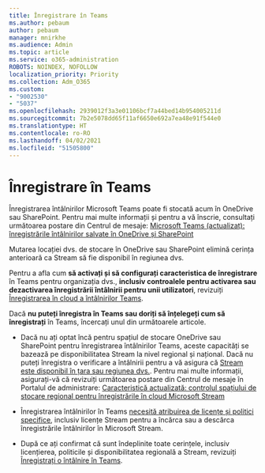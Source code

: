 ```yaml
---
title: Înregistrare în Teams
ms.author: pebaum
author: pebaum
manager: mnirkhe
ms.audience: Admin
ms.topic: article
ms.service: o365-administration
ROBOTS: NOINDEX, NOFOLLOW
localization_priority: Priority
ms.collection: Adm_O365
ms.custom:
- "9002530"
- "5037"
ms.openlocfilehash: 2939012f3a3e01106bcf7a44bed14b954005211d
ms.sourcegitcommit: 7b2e5078dd65f11af6650e692a7ea48e91f544e0
ms.translationtype: HT
ms.contentlocale: ro-RO
ms.lasthandoff: 04/02/2021
ms.locfileid: "51505800"
---
```

# <a name="recording-in-teams"></a>Înregistrare în Teams

Înregistrarea întâlnirilor Microsoft Teams poate fi stocată acum în OneDrive sau SharePoint. Pentru mai multe informații și pentru a vă înscrie, consultați următoarea postare din Centrul de mesaje: [Microsoft Teams (actualizat): înregistrările întâlnirilor salvate în OneDrive și SharePoint](https://portal.microsoft.com/Adminportal/Home?ref=MessageCenter&id=MC222640)

Mutarea locației dvs. de stocare în OneDrive sau SharePoint elimină cerința anterioară ca Stream să fie disponibil în regiunea dvs.

Pentru a afla cum **să activați și să configurați caracteristica de înregistrare** în Teams pentru organizația dvs., **inclusiv controalele pentru activarea sau dezactivarea înregistrării întâlnirii pentru unii utilizatori**, revizuiți [Înregistrarea în cloud a întâlnirilor Teams](https://docs.microsoft.com/microsoftteams/cloud-recording).

Dacă **nu puteți înregistra în Teams sau doriți să înțelegeți cum să înregistrați** în Teams, încercați unul din următoarele articole.

- Dacă nu ați optat încă pentru spațiul de stocare OneDrive sau SharePoint pentru înregistrarea întâlnirilor Teams, aceste capacități se bazează pe disponibilitatea Stream la nivel regional și național. Dacă nu puteți înregistra o verificare a întâlnirii pentru a vă asigura că [Stream este disponibil în țara sau regiunea dvs.](https://docs.microsoft.com/stream/faq#which-regions-does-microsoft-stream-host-my-data-in). Pentru mai multe informații, asigurați-vă că revizuiți următoarea postare din Centrul de mesaje în Portalul de administrare: [Caracteristică actualizată: controlul spațiului de stocare regional pentru înregistrările în cloud Microsoft Stream](https://admin.microsoft.com/AdminPortal/Home#/MessageCenter?id=MC214327)

- Înregistrarea întâlnirilor în Teams [necesită atribuirea de licențe și politici specifice](https://docs.microsoft.com/microsoftteams/cloud-recording#prerequisites-for-teams-cloud-meeting-recording), inclusiv licențe Stream pentru a încărca sau a descărca înregistrările întâlnirilor în Microsoft Stream.

- După ce ați confirmat că sunt îndeplinite toate cerințele, inclusiv licențierea, politicile și disponibilitatea regională a Stream, revizuiți [Înregistrați o întâlnire în Teams](https://support.office.com/article/34dfbe7f-b07d-4a27-b4c6-de62f1348c24).
